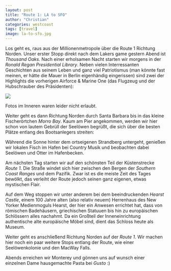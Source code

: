 ```yaml
---
layout: post
title: "Route 1: LA to SFO"
author: "Christian"
categories: westcoast
tags: [travel]
image: la-to-sfo.jpg
---
```

Los geht es, raus aus der Millionenmetropole über die Route 1 Richtung Norden. Unser erster Stopp direkt nach dem Lakers game gestern Abend ist *Thousand Oaks*. Nach einer erholsamen Nacht starten wir morgens in der *Ronald Regan Presidential Library*. Neben vielen Interressanten Geschichten aus seinem Leben und ganz viel Patriotismus (man könnte fast meinen, er hätte die Mauer in Berlin eigenhändig eingerissen) sind zwei der Highlights die vorherigen Airforce & Marine One (das Flugzeug und der Hubschrauber des Präsidenten):

![](/assets/img/us/la-to-sfo-airforce-one.jpg)

Fotos im Inneren waren leider nicht erlaubt.

Weiter geht es dann Richtung Norden durch Santa Barbara bis in das kleine Fischerörtchen *Morro Bay*. Kaum am Pier angekommen, werden wir hier schon von lautem Gebrüll der Seelöwen begrüßt, die sich über die besten Plätze entlang des Bootsanlegers streiten:

Während die Sonne hinter dem ortseigenen Strandberg untergeht, genießen wir lokalen Fisch im Hafen bei Country Musik und beobachten dabei Seelöwen und Otter im Hafenbecken.

Am nächsten Tag starten wir auf den schönsten Teil der Küstenstrecke *Route 1*. Die Straße windet sich hier zwischen den Bergen der *Southern Coast Ranges* und dem Pazifik. Zwar ist es die meiste Zeit des Tages bewölkt, das verleiht der Route jedoch seinen ganz eigenen, etwas mystischen Flair.

Auf dem Weg stoppen wir unter anderem bei dem beeindruckenden *Hearst Castle*, einem 100 Jahre alten  (also relativ neuem) Herrenhaus des New Yorker Medienmoguls Hearst, der hier ein Anwesen errichtet hat, dass von römischen Badehäusern, griechischen Statuuen bis hin zu europäischen Schlössern alles nachahmt. Da ein Großteil der Inneneinrichtung authentische alte europäische Möbel sind, dient das Schloss heute als Museum.

Weiter geht es anschließend Richtung Norden auf der *Route 1*. Wir machen hier noch ein paar weitere Stops entlang der Route, wie einer Seelöwenkolonie und den MacWay Falls.

Abends erreichen wir Monterey und gönnen uns auf wunsch einer einzelnen Dame hausgemachte Pasta bei *Gusto* :)
